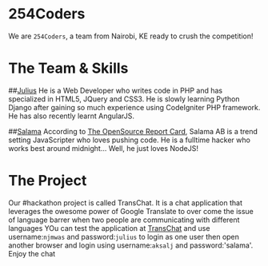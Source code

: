 254Coders
=========

We are `254Coders`, a team from Nairobi, KE ready to crush the competition!

The Team & Skills
==================
##[Julius](https://github.com/njmwas)
He is a Web Developer who writes code in PHP and has specialized in HTML5, JQuery and CSS3. He is slowly learning Python Django after gaining so much experience using CodeIgniter PHP framework. He has also recently learnt AngularJS.

##[Salama](https://github.com/aksalj)
According to [The OpenSource Report Card](https://osrc.dfm.io/aksalj/), Salama AB is a trend setting JavaScripter who loves pushing code. He is a fulltime hacker who works best around midnight... Well, he just loves NodeJS!

The Project
===========
Our #hackathon project is called TransChat. It is a chat application that leverages the owesome power of Google Translate to over come the issue of language barrer when two people are communicating with different languages
YOu can test the application at [TransChat](http://njmwas.koding.io:3000) and use username:`njmwas` and password:`julius` to login as one user then open another browser and login using username:`aksalj` and password:'salama'.
Enjoy the chat
